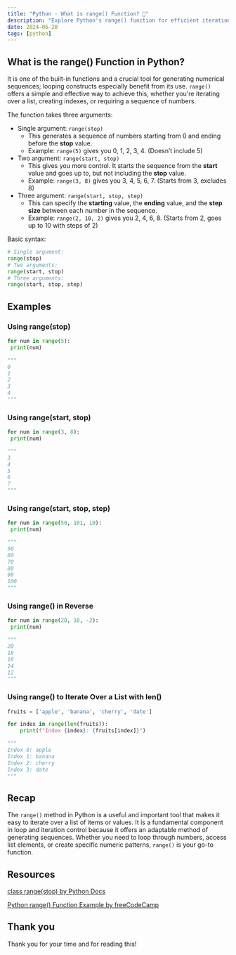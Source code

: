 ```yaml
---
title: "Python - What is range() Function? 🤔"
description: "Explore Python's range() function for efficient iteration and sequence generation. Perfect for looping numbers, accessing lists, and creating patterns."
date: 2024-06-20
tags: [python]
---
```


## What is the range() Function in Python?

It is one of the built-in functions and a crucial tool for generating numerical sequences; looping constructs especially benefit from its use. `range()` offers a simple and effective way to achieve this, whether you're iterating over a list, creating indexes, or requiring a sequence of numbers.

The function takes three arguments:

- Single argument: `range(stop)`
  - This generates a sequence of numbers starting from 0 and ending before the **stop** value.
  - Example: `range(5)` gives you 0, 1, 2, 3, 4. (Doesn’t include 5)
- Two argument: `range(start, stop)`
  - This gives you more control. It starts the sequence from the **start** value and goes up to, but not including the **stop** value.
  - Example: `range(3, 8)` gives you 3, 4, 5, 6, 7. (Starts from 3, excludes 8)
- Three argument: `range(start, stop, step)`
  - This can specify the **starting** value, the **ending** value, and the **step size** between each number in the sequence.
  - Example: `range(2, 10, 2)` gives you 2, 4, 6, 8. (Starts from 2, goes up to 10 with steps of 2)

Basic syntax:

```python
# Single argument:
range(stop)
# Two arguments:
range(start, stop)
# Three arguments:
range(start, stop, step)
```

## Examples

### Using range(stop)

```python
for num in range(5):
 print(num)

"""
0
1
2
3
4
"""
```

### Using range(start, stop)

```python
for num in range(3, 8):
 print(num)

"""
3
4
5
6
7
"""
```

### Using range(start, stop, step)

```python
for num in range(50, 101, 10):
 print(num)

"""
50
60
70
80
90
100
"""
```

### Using range() in Reverse

```python
for num in range(20, 10, -2):
 print(num)

"""
20
18
16
14
12
"""
```

### Using range() to Iterate Over a List with len()

```python
fruits = ['apple', 'banana', 'cherry', 'date']

for index in range(len(fruits)):
    print(f"Index {index}: {fruits[index]}")

"""
Index 0: apple
Index 1: banana
Index 2: cherry
Index 3: date
"""
```

## Recap

The `range()` method in Python is a useful and important tool that makes it easy to iterate over a list of items or values. It is a fundamental component in loop and iteration control because it offers an adaptable method of generating sequences. Whether you need to loop through numbers, access list elements, or create specific numeric patterns, `range()` is your go-to function.

## Resources

[class range(stop) by Python Docs](https://docs.python.org/3/library/functions.html#func-range)

[Python range() Function Example by freeCodeCamp](https://www.freecodecamp.org/news/python-range-function-example/)

## Thank you

Thank you for your time and for reading this!
